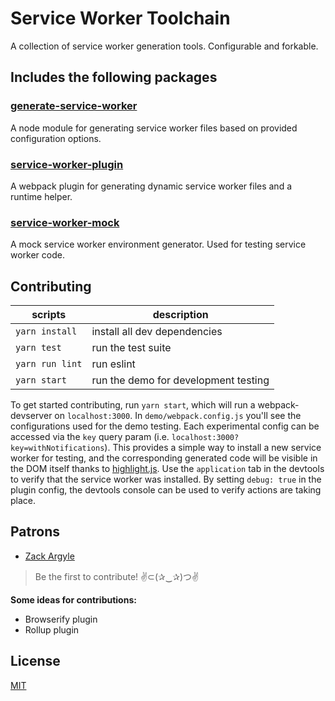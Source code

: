 Service Worker Toolchain
=========================

A collection of service worker generation tools.
Configurable and forkable.

## Includes the following packages

### [generate-service-worker](https://github.com/pinterest/pwa/tree/master/packages/generate-service-worker)
A node module for generating service worker files based on provided configuration options.

### [service-worker-plugin](https://github.com/pinterest/pwa/tree/master/packages/service-worker-plugin)
A webpack plugin for generating dynamic service worker files and a runtime helper.

### [service-worker-mock](https://github.com/pinterest/pwa/tree/master/packages/service-worker-mock)
A mock service worker environment generator. Used for testing service worker code.


## Contributing

scripts        | description
-------------- | -----------
`yarn install` | install all dev dependencies
`yarn test`    | run the test suite
`yarn run lint`| run eslint
`yarn start`   | run the demo for development testing

To get started contributing, run `yarn start`, which will run a webpack-devserver on `localhost:3000`. In `demo/webpack.config.js` you'll see the configurations used for the demo testing. Each experimental config can be accessed via the `key` query param (i.e. `localhost:3000?key=withNotifications`). This provides a simple way to install a new service worker for testing, and the corresponding generated code will be visible in the DOM itself thanks to [highlight.js](https://highlightjs.org/). Use the `application` tab in the devtools to verify that the service worker was installed. By setting `debug: true` in the plugin config, the devtools console can be used to verify actions are taking place.

## Patrons
* [Zack Argyle](https://github.com/zackargyle)

>Be the first to contribute!
>✌⊂(✰‿✰)つ✌

**Some ideas for contributions:**
* Browserify plugin
* Rollup plugin

## License
[MIT](http://isekivacenz.mit-license.org/)
